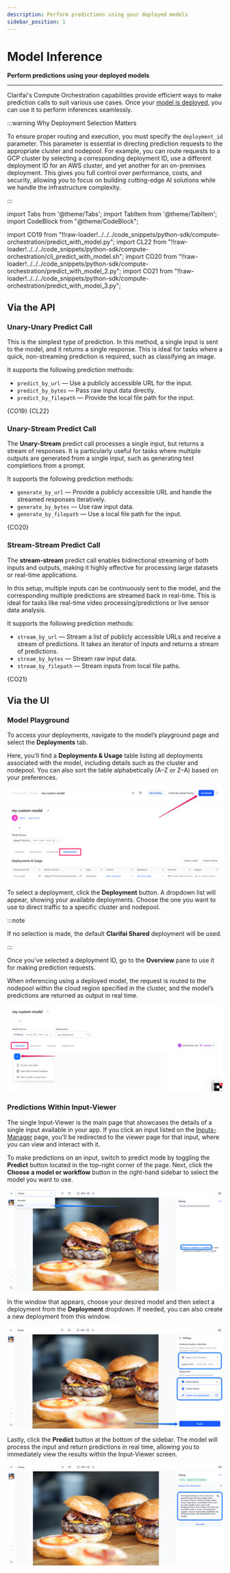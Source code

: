 ```yaml
---
description: Perform predictions using your deployed models
sidebar_position: 1
---
```


# Model Inference

**Perform predictions using your deployed models**
<hr />

Clarifai's Compute Orchestration capabilities provide efficient ways to make prediction calls to suit various use cases. Once your [model is deployed](https://docs.clarifai.com/compute/deployments/deploy-model), you can use it to perform inferences seamlessly.

:::warning Why Deployment Selection Matters

To ensure proper routing and execution, you must specify the `deployment_id` parameter. This parameter is essential in directing prediction requests to the appropriate cluster and nodepool. For example, you can route requests to a GCP cluster by selecting a corresponding deployment ID, use a different deployment ID for an AWS cluster, and yet another for an on-premises deployment. This gives you full control over performance, costs, and security, allowing you to focus on building cutting-edge AI solutions while we handle the infrastructure complexity.

:::

import Tabs from '@theme/Tabs';
import TabItem from '@theme/TabItem';
import CodeBlock from "@theme/CodeBlock";

import CO19 from "!!raw-loader!../../../code_snippets/python-sdk/compute-orchestration/predict_with_model.py";
import CL22 from "!!raw-loader!../../../code_snippets/python-sdk/compute-orchestration/cli_predict_with_model.sh";
import CO20 from "!!raw-loader!../../../code_snippets/python-sdk/compute-orchestration/predict_with_model_2.py";
import CO21 from "!!raw-loader!../../../code_snippets/python-sdk/compute-orchestration/predict_with_model_3.py";

## **Via the API**

### Unary-Unary Predict Call

This is the simplest type of prediction. In this method, a single input is sent to the model, and it returns a single response. This is ideal for tasks where a quick, non-streaming prediction is required, such as classifying an image.

It supports the following prediction methods:

- `predict_by_url`  — Use a publicly accessible URL for the input.
- `predict_by_bytes` — Pass raw input data directly.
- `predict_by_filepath` — Provide the local file path for the input. 

<Tabs>
<TabItem value="python" label="Python">
    <CodeBlock className="language-python">{CO19}</CodeBlock>
</TabItem>
<TabItem value="bash" label="CLI">
    <CodeBlock className="language-yaml">{CL22}</CodeBlock>
</TabItem>
</Tabs>

### Unary-Stream Predict Call 

The **Unary-Stream** predict call processes a single input, but returns a stream of responses. It is particularly useful for tasks where multiple outputs are generated from a single input, such as generating text completions from a prompt.

It supports the following prediction methods:

- `generate_by_url`  — Provide a publicly accessible URL and handle the streamed responses iteratively.
- `generate_by_bytes` — Use raw input data.
- `generate_by_filepath` — Use a local file path for the input.

<Tabs>
<TabItem value="python" label="Python">
    <CodeBlock className="language-python">{CO20}</CodeBlock>
</TabItem>
</Tabs>

###  Stream-Stream Predict Call 

The **stream-stream** predict call enables bidirectional streaming of both inputs and outputs, making it highly effective for processing large datasets or real-time applications.

In this setup, multiple inputs can be continuously sent to the model, and the corresponding multiple predictions are streamed back in real-time. This is ideal for tasks like real-time video processing/predictions or live sensor data analysis.

It supports the following prediction methods:

- `stream_by_url` — Stream a list of publicly accessible URLs and receive a stream of predictions. It takes an iterator of inputs and returns a stream of predictions.
- `stream_by_bytes` — Stream raw input data.
- `stream_by_filepath` — Stream inputs from local file paths.

<Tabs>
<TabItem value="python" label="Python">
    <CodeBlock className="language-python">{CO21}</CodeBlock>
</TabItem>
</Tabs>

## **Via the UI**

### Model Playground

To access your deployments, navigate to the model’s playground page and select the **Deployments** tab.  

Here, you’ll find a **Deployments & Usage** table listing all deployments associated with the model, including details such as the cluster and nodepool. You can also sort the table alphabetically (A–Z or Z–A) based on your preferences.

![ ](/img/compute-orchestration/compute-16.png)

To select a deployment, click the **Deployment** button. A dropdown list will appear, showing your available deployments. Choose the one you want to use to direct traffic to a specific cluster and nodepool. 

:::note

If no selection is made, the default **Clarifai Shared** deployment will be used.

:::

Once you’ve selected a deployment ID, go to the **Overview** pane to use it for making prediction requests.

When inferencing using a deployed model, the request is routed to the nodepool within the cloud region specified in the cluster, and the model’s predictions are returned as output in real time.

![ ](/img/compute-orchestration/compute-21.png)

### Predictions Within Input-Viewer

The single Input-Viewer is the main page that showcases the details of a single input available in your app. If you click an input listed on the [Inputs-Manager](https://docs.clarifai.com/portal-guide/inputs-manager/) page, you'll be redirected to the viewer page for that input, where you can view and interact with it.

To make predictions on an input, switch to predict mode by toggling the **Predict** button located in the top-right corner of the page. Next, click the **Choose a model or workflow** button in the right-hand sidebar to select the model you want to use. 

![ ](/img/compute-orchestration/compute-27.png)

In the window that appears, choose your desired model and then select a deployment from the **Deployment** dropdown. If needed, you can also create a new deployment from this window. 

![ ](/img/compute-orchestration/compute-28.png)

Lastly, click the **Predict** button at the bottom of the sidebar. The model will process the input and return predictions in real time, allowing you to immediately view the results within the Input-Viewer screen.

![ ](/img/compute-orchestration/compute-29.png)